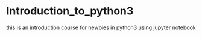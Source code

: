 # Introduction_to_python3
this is an introduction course for newbies in python3 using jupyter notebook

